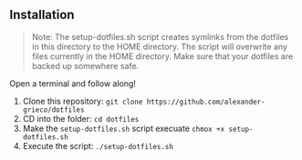 
## Installation

> Note:
The setup-dotfiles.sh script creates symlinks from the dotfiles in this directory to the HOME directory. The script will overwrite any files currently in the HOME directory. Make sure that your dotfiles are backed up somewhere safe.

Open a terminal and follow along!
1. Clone this repository: `git clone https://github.com/alexander-grieco/dotfiles`
2. CD into the folder: `cd dotfiles`
3. Make the `setup-dotfiles.sh` script execuate `chmox +x setup-dotfiles.sh`
4. Execute the script: `./setup-dotfiles.sh`
